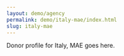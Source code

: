 ```yaml
---
layout: demo/agency
permalink: demo/italy-mae/index.html
slug: italy-mae
---
```


Donor profile for Italy, MAE goes here.
